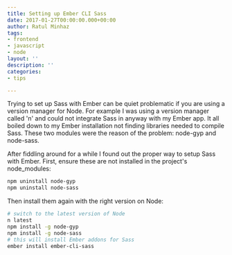 ```yaml
---
title: Setting up Ember CLI Sass
date: 2017-01-27T00:00:00.000+00:00
author: Ratul Minhaz
tags:
- frontend
- javascript
- node
layout: ''
description: ''
categories:
- tips

---
```

Trying to set up Sass with Ember can be quiet problematic if you are using a version manager for Node. For example I was using a version manager called 'n' and could not integrate Sass in anyway with my Ember app. It all boiled down to my Ember installation not finding libraries needed to compile Sass. These two modules were the reason of the problem: node-gyp and node-sass.

After fiddling around for a while I found out the proper way to setup Sass with Ember. First, ensure these are not installed in the project's node_modules:

```bash
npm uninstall node-gyp
npm uninstall node-sass
```

Then install them again with the right version on Node:
```bash
# switch to the latest version of Node
n latest						
npm install -g node-gyp
npm install -g node-sass
# this will install Ember addons for Sass
ember install ember-cli-sass	
```